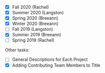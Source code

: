 - [x] Fall 2020 (Rachel)
- [x] Summer 2020 (Langston)
- [x] Spring 2020 (Breeann)
- [x] Winter 2020 (Breeann)
- [ ] Fall 2019 (Langston)
- [x] Summer 2019 (Breeann)
- [ ] Spring 2019 (Rachel)

Other tasks: 
- [ ] General Descriptions for Each Project 
- [x] Adding Contributing Team Members to Title
